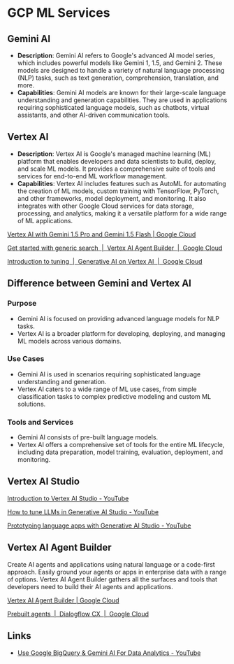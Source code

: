 # GCP ML Services

## Gemini AI

- **Description**: Gemini AI refers to Google's advanced AI model series, which includes powerful models like Gemini 1, 1.5, and Gemini 2. These models are designed to handle a variety of natural language processing (NLP) tasks, such as text generation, comprehension, translation, and more.
- **Capabilities**: Gemini AI models are known for their large-scale language understanding and generation capabilities. They are used in applications requiring sophisticated language models, such as chatbots, virtual assistants, and other AI-driven communication tools.

## Vertex AI

- **Description**: Vertex AI is Google's managed machine learning (ML) platform that enables developers and data scientists to build, deploy, and scale ML models. It provides a comprehensive suite of tools and services for end-to-end ML workflow management.
- **Capabilities**: Vertex AI includes features such as AutoML for automating the creation of ML models, custom training with TensorFlow, PyTorch, and other frameworks, model deployment, and monitoring. It also integrates with other Google Cloud services for data storage, processing, and analytics, making it a versatile platform for a wide range of ML applications.

[Vertex AI with Gemini 1.5 Pro and Gemini 1.5 Flash | Google Cloud](https://cloud.google.com/vertex-ai)

[Get started with generic search  |  Vertex AI Agent Builder  |  Google Cloud](https://cloud.google.com/generative-ai-app-builder/docs/try-enterprise-search)

[Introduction to tuning  \|  Generative AI on Vertex AI  \|  Google Cloud](https://cloud.google.com/vertex-ai/generative-ai/docs/models/tune-models)

## Difference between Gemini and Vertex AI

### Purpose

- Gemini AI is focused on providing advanced language models for NLP tasks.
- Vertex AI is a broader platform for developing, deploying, and managing ML models across various domains.

### Use Cases

- Gemini AI is used in scenarios requiring sophisticated language understanding and generation.
- Vertex AI caters to a wide range of ML use cases, from simple classification tasks to complex predictive modeling and custom ML solutions.

### Tools and Services

- Gemini AI consists of pre-built language models.
- Vertex AI offers a comprehensive set of tools for the entire ML lifecycle, including data preparation, model training, evaluation, deployment, and monitoring.

## Vertex AI Studio

[Introduction to Vertex AI Studio - YouTube](https://www.youtube.com/watch?v=KWarqNq195M&ab_channel=GoogleCloud)

[How to tune LLMs in Generative AI Studio - YouTube](https://www.youtube.com/watch?v=4A4W03qUTsw&t=1s&ab_channel=GoogleCloudTech)

[Prototyping language apps with Generative AI Studio - YouTube](https://www.youtube.com/watch?v=9_zwIyutN7o&ab_channel=GoogleCloudTech)

## Vertex AI Agent Builder

Create AI agents and applications using natural language or a code-first approach. Easily ground your agents or apps in enterprise data with a range of options. Vertex AI Agent Builder gathers all the surfaces and tools that developers need to build their AI agents and applications.

[Vertex AI Agent Builder \| Google Cloud](https://cloud.google.com/products/agent-builder?hl=en)

[Prebuilt agents  \|  Dialogflow CX  \|  Google Cloud](https://cloud.google.com/dialogflow/cx/docs/concept/agents-prebuilt#small-talk)

## Links

- [Use Google BigQuery & Gemini AI For Data Analytics - YouTube](https://www.youtube.com/watch?v=qrT4g0hZHns)
